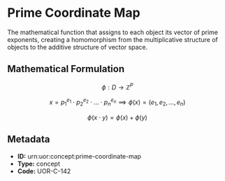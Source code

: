 # Prime Coordinate Map

The mathematical function that assigns to each object its vector of prime exponents, creating a homomorphism from the multiplicative structure of objects to the additive structure of vector space.

## Mathematical Formulation

$$
\phi: D \rightarrow \mathbb{Z}^P
$$

$$
x = p_1^{e_1} \cdot p_2^{e_2} \cdot \ldots \cdot p_n^{e_n} \implies \phi(x) = (e_1, e_2, \ldots, e_n)
$$

$$
\phi(x \cdot y) = \phi(x) + \phi(y)
$$

## Metadata

- **ID:** urn:uor:concept:prime-coordinate-map
- **Type:** concept
- **Code:** UOR-C-142
